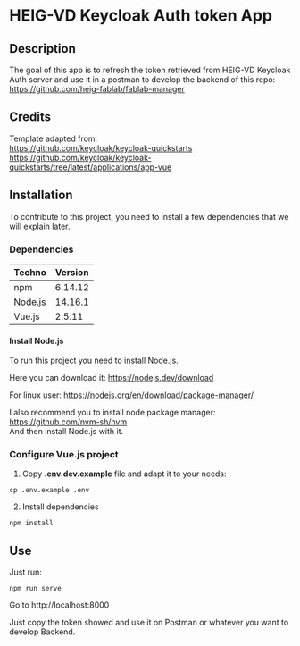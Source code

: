 # HEIG-VD Keycloak Auth token App

## Description
The goal of this app is to refresh the token retrieved from HEIG-VD Keycloak Auth server
and use it in a postman to develop the backend of this repo:
https://github.com/heig-fablab/fablab-manager

## Credits
Template adapted from: \
https://github.com/keycloak/keycloak-quickstarts \
https://github.com/keycloak/keycloak-quickstarts/tree/latest/applications/app-vue

## Installation

To contribute to this project, you need to install a few dependencies that we will explain later.

### Dependencies

| Techno  | Version |
|---------|---------|
| npm     | 6.14.12 |
| Node.js | 14.16.1 |
| Vue.js  | 2.5.11  |


#### Install Node.js
To run this project you need to install Node.js.

Here you can download it: https://nodejs.dev/download

For linux user: https://nodejs.org/en/download/package-manager/

I also recommend you to install node package manager: https://github.com/nvm-sh/nvm \
And then install Node.js with it.

### Configure Vue.js project

1. Copy **.env.dev.example** file and adapt it to your needs:
````
cp .env.example .env
````

2. Install dependencies
```
npm install
```

## Use

Just run:
````
npm run serve
````

Go to http://localhost:8000

Just copy the token showed and use it on Postman or whatever you want to develop Backend.

